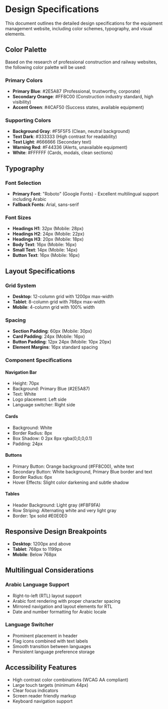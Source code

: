 # Design Specifications

This document outlines the detailed design specifications for the equipment management website, including color schemes, typography, and visual elements.

## Color Palette

Based on the research of professional construction and railway websites, the following color palette will be used:

### Primary Colors
- **Primary Blue**: #2E5A87 (Professional, trustworthy, corporate)
- **Secondary Orange**: #FF8C00 (Construction industry standard, high visibility)
- **Accent Green**: #4CAF50 (Success states, available equipment)

### Supporting Colors
- **Background Gray**: #F5F5F5 (Clean, neutral background)
- **Text Dark**: #333333 (High contrast for readability)
- **Text Light**: #666666 (Secondary text)
- **Warning Red**: #F44336 (Alerts, unavailable equipment)
- **White**: #FFFFFF (Cards, modals, clean sections)

## Typography

### Font Selection
- **Primary Font**: "Roboto" (Google Fonts) - Excellent multilingual support including Arabic
- **Fallback Fonts**: Arial, sans-serif

### Font Sizes
- **Headings H1**: 32px (Mobile: 28px)
- **Headings H2**: 24px (Mobile: 22px)
- **Headings H3**: 20px (Mobile: 18px)
- **Body Text**: 16px (Mobile: 16px)
- **Small Text**: 14px (Mobile: 14px)
- **Button Text**: 16px (Mobile: 16px)

## Layout Specifications

### Grid System
- **Desktop**: 12-column grid with 1200px max-width
- **Tablet**: 8-column grid with 768px max-width
- **Mobile**: 4-column grid with 100% width

### Spacing
- **Section Padding**: 60px (Mobile: 30px)
- **Card Padding**: 24px (Mobile: 16px)
- **Button Padding**: 12px 24px (Mobile: 10px 20px)
- **Element Margins**: 16px standard spacing

### Component Specifications

#### Navigation Bar
- Height: 70px
- Background: Primary Blue (#2E5A87)
- Text: White
- Logo placement: Left side
- Language switcher: Right side

#### Cards
- Background: White
- Border Radius: 8px
- Box Shadow: 0 2px 8px rgba(0,0,0,0.1)
- Padding: 24px

#### Buttons
- Primary Button: Orange background (#FF8C00), white text
- Secondary Button: White background, Primary Blue border and text
- Border Radius: 6px
- Hover Effects: Slight color darkening and subtle shadow

#### Tables
- Header Background: Light gray (#F8F9FA)
- Row Striping: Alternating white and very light gray
- Border: 1px solid #E0E0E0

## Responsive Design Breakpoints

- **Desktop**: 1200px and above
- **Tablet**: 768px to 1199px
- **Mobile**: Below 768px

## Multilingual Considerations

### Arabic Language Support
- Right-to-left (RTL) layout support
- Arabic font rendering with proper character spacing
- Mirrored navigation and layout elements for RTL
- Date and number formatting for Arabic locale

### Language Switcher
- Prominent placement in header
- Flag icons combined with text labels
- Smooth transition between languages
- Persistent language preference storage

## Accessibility Features

- High contrast color combinations (WCAG AA compliant)
- Large touch targets (minimum 44px)
- Clear focus indicators
- Screen reader friendly markup
- Keyboard navigation support


